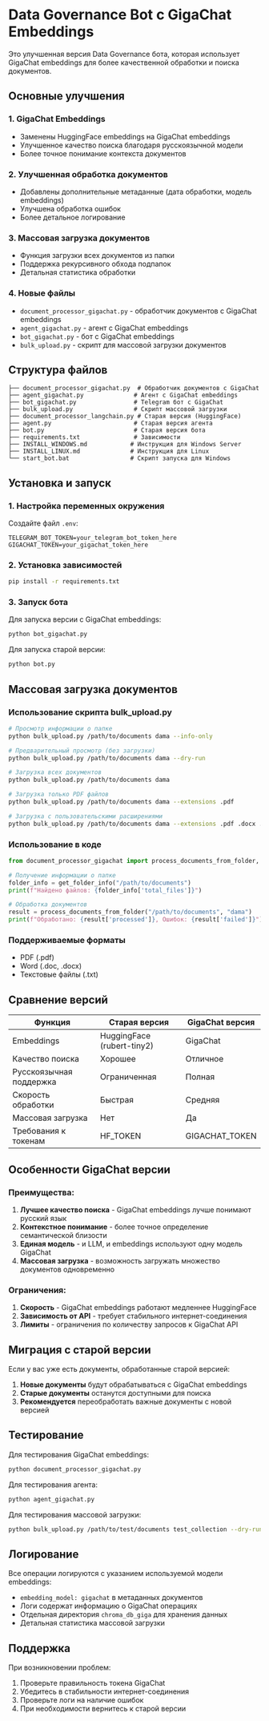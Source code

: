 # Data Governance Bot с GigaChat Embeddings

Это улучшенная версия Data Governance бота, которая использует GigaChat embeddings для более качественной обработки и поиска документов.

## Основные улучшения

### 1. GigaChat Embeddings
- Заменены HuggingFace embeddings на GigaChat embeddings
- Улучшенное качество поиска благодаря русскоязычной модели
- Более точное понимание контекста документов

### 2. Улучшенная обработка документов
- Добавлены дополнительные метаданные (дата обработки, модель embeddings)
- Улучшена обработка ошибок
- Более детальное логирование

### 3. Массовая загрузка документов
- Функция загрузки всех документов из папки
- Поддержка рекурсивного обхода подпапок
- Детальная статистика обработки

### 4. Новые файлы
- `document_processor_gigachat.py` - обработчик документов с GigaChat embeddings
- `agent_gigachat.py` - агент с GigaChat embeddings
- `bot_gigachat.py` - бот с GigaChat embeddings
- `bulk_upload.py` - скрипт для массовой загрузки документов

## Структура файлов

```
├── document_processor_gigachat.py  # Обработчик документов с GigaChat
├── agent_gigachat.py              # Агент с GigaChat embeddings
├── bot_gigachat.py                # Telegram бот с GigaChat
├── bulk_upload.py                 # Скрипт массовой загрузки
├── document_processor_langchain.py # Старая версия (HuggingFace)
├── agent.py                       # Старая версия агента
├── bot.py                         # Старая версия бота
├── requirements.txt               # Зависимости
├── INSTALL_WINDOWS.md            # Инструкция для Windows Server
├── INSTALL_LINUX.md              # Инструкция для Linux
└── start_bot.bat                 # Скрипт запуска для Windows
```

## Установка и запуск

### 1. Настройка переменных окружения
Создайте файл `.env`:
```
TELEGRAM_BOT_TOKEN=your_telegram_bot_token_here
GIGACHAT_TOKEN=your_gigachat_token_here
```

### 2. Установка зависимостей
```bash
pip install -r requirements.txt
```

### 3. Запуск бота
Для запуска версии с GigaChat embeddings:
```bash
python bot_gigachat.py
```

Для запуска старой версии:
```bash
python bot.py
```

## Массовая загрузка документов

### Использование скрипта bulk_upload.py

```bash
# Просмотр информации о папке
python bulk_upload.py /path/to/documents dama --info-only

# Предварительный просмотр (без загрузки)
python bulk_upload.py /path/to/documents dama --dry-run

# Загрузка всех документов
python bulk_upload.py /path/to/documents dama

# Загрузка только PDF файлов
python bulk_upload.py /path/to/documents dama --extensions .pdf

# Загрузка с пользовательскими расширениями
python bulk_upload.py /path/to/documents dama --extensions .pdf .docx .txt
```

### Использование в коде

```python
from document_processor_gigachat import process_documents_from_folder, get_folder_info

# Получение информации о папке
folder_info = get_folder_info("/path/to/documents")
print(f"Найдено файлов: {folder_info['total_files']}")

# Обработка документов
result = process_documents_from_folder("/path/to/documents", "dama")
print(f"Обработано: {result['processed']}, Ошибок: {result['failed']}")
```

### Поддерживаемые форматы
- PDF (.pdf)
- Word (.doc, .docx)
- Текстовые файлы (.txt)

## Сравнение версий

| Функция | Старая версия | GigaChat версия |
|---------|---------------|-----------------|
| Embeddings | HuggingFace (rubert-tiny2) | GigaChat |
| Качество поиска | Хорошее | Отличное |
| Русскоязычная поддержка | Ограниченная | Полная |
| Скорость обработки | Быстрая | Средняя |
| Массовая загрузка | Нет | Да |
| Требования к токенам | HF_TOKEN | GIGACHAT_TOKEN |

## Особенности GigaChat версии

### Преимущества:
1. **Лучшее качество поиска** - GigaChat embeddings лучше понимают русский язык
2. **Контекстное понимание** - более точное определение семантической близости
3. **Единая модель** - и LLM, и embeddings используют одну модель GigaChat
4. **Массовая загрузка** - возможность загружать множество документов одновременно

### Ограничения:
1. **Скорость** - GigaChat embeddings работают медленнее HuggingFace
2. **Зависимость от API** - требует стабильного интернет-соединения
3. **Лимиты** - ограничения по количеству запросов к GigaChat API

## Миграция с старой версии

Если у вас уже есть документы, обработанные старой версией:

1. **Новые документы** будут обрабатываться с GigaChat embeddings
2. **Старые документы** останутся доступными для поиска
3. **Рекомендуется** переобработать важные документы с новой версией

## Тестирование

Для тестирования GigaChat embeddings:
```bash
python document_processor_gigachat.py
```

Для тестирования агента:
```bash
python agent_gigachat.py
```

Для тестирования массовой загрузки:
```bash
python bulk_upload.py /path/to/test/documents test_collection --dry-run
```

## Логирование

Все операции логируются с указанием используемой модели embeddings:
- `embedding_model: gigachat` в метаданных документов
- Логи содержат информацию о GigaChat операциях
- Отдельная директория `chroma_db_giga` для хранения данных
- Детальная статистика массовой загрузки

## Поддержка

При возникновении проблем:
1. Проверьте правильность токена GigaChat
2. Убедитесь в стабильности интернет-соединения
3. Проверьте логи на наличие ошибок
4. При необходимости вернитесь к старой версии 